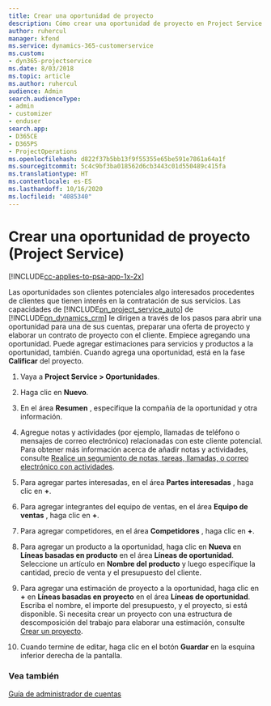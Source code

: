 ```yaml
---
title: Crear una oportunidad de proyecto
description: Cómo crear una oportunidad de proyecto en Project Service
author: ruhercul
manager: kfend
ms.service: dynamics-365-customerservice
ms.custom:
- dyn365-projectservice
ms.date: 8/03/2018
ms.topic: article
ms.author: ruhercul
audience: Admin
search.audienceType:
- admin
- customizer
- enduser
search.app:
- D365CE
- D365PS
- ProjectOperations
ms.openlocfilehash: d822f37b5bb13f9f55355e65be591e7861a64a1f
ms.sourcegitcommit: 5c4c9bf3ba018562d6cb3443c01d550489c415fa
ms.translationtype: HT
ms.contentlocale: es-ES
ms.lasthandoff: 10/16/2020
ms.locfileid: "4085340"
---
```

# <a name="create-a-project-opportunity-project-service"></a>Crear una oportunidad de proyecto (Project Service)

[!INCLUDE[cc-applies-to-psa-app-1x-2x](../includes/cc-applies-to-psa-app-1x-2x.md)]

Las oportunidades son clientes potenciales algo interesados procedentes de clientes que tienen interés en la contratación de sus servicios. Las capacidades de [!INCLUDE[pn_project_service_auto](../includes/pn-project-service-auto.md)] de [!INCLUDE[pn_dynamics_crm](../includes/pn-dynamics-crm.md)] le dirigen a través de los pasos para abrir una oportunidad para una de sus cuentas, preparar una oferta de proyecto y elaborar un contrato de proyecto con el cliente. Empiece agregando una oportunidad. Puede agregar estimaciones para servicios y productos a la oportunidad, también. Cuando agrega una oportunidad, está en la fase **Calificar** del proyecto.  
  
1.  Vaya a **Project Service > Oportunidades**.  
  
2.  Haga clic en **Nuevo**.  
  
3.  En el área **Resumen** , especifique la compañía de la oportunidad y otra información.  
  
4.  Agregue notas y actividades (por ejemplo, llamadas de teléfono o mensajes de correo electrónico) relacionadas con este cliente potencial. Para obtener más información acerca de añadir notas y actividades, consulte [Realice un segumiento de notas, tareas, llamadas, o correo electrónico con actividades](https://docs.microsoft.com/dynamics365/customerengagement/on-premises/basics/work-with-activities).  
  
5.  Para agregar partes interesadas, en el área **Partes interesadas** , haga clic en **+**.  
  
6.  Para agregar integrantes del equipo de ventas, en el área **Equipo de ventas** , haga clic en **+**.  
  
7.  Para agregar competidores, en el área **Competidores** , haga clic en **+**.  
  
8.  Para agregar un producto a la oportunidad, haga clic en **Nueva** en **Líneas basadas en producto** en el área **Líneas de oportunidad**. Seleccione un artículo en **Nombre del producto** y luego especifique la cantidad, precio de venta y el presupuesto del cliente.  
  
9. Para agregar una estimación de proyecto a la oportunidad, haga clic en **+** en **Líneas basadas en proyecto** en el área **Líneas de oportunidad**. Escriba el nombre, el importe del presupuesto, y el proyecto, si está disponible. Si necesita crear un proyecto con una estructura de descomposición del trabajo para elaborar una estimación, consulte [Crear un proyecto](../psa/create-project.md).  
  
10. Cuando termine de editar, haga clic en el botón **Guardar** en la esquina inferior derecha de la pantalla.  
  
### <a name="see-also"></a>Vea también  
 [Guía de administrador de cuentas](../psa/account-manager-guide.md)
